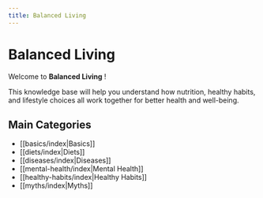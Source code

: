 ```yaml
---
title: Balanced Living
---
```

# Balanced Living

Welcome to **Balanced Living** !

This knowledge base will help you understand how nutrition, healthy habits, and lifestyle choices all work together for better health and well-being.  
## Main Categories

- [[basics/index|Basics]]
- [[diets/index|Diets]]
- [[diseases/index|Diseases]]
- [[mental-health/index|Mental Health]]
- [[healthy-habits/index|Healthy Habits]]
- [[myths/index|Myths]]